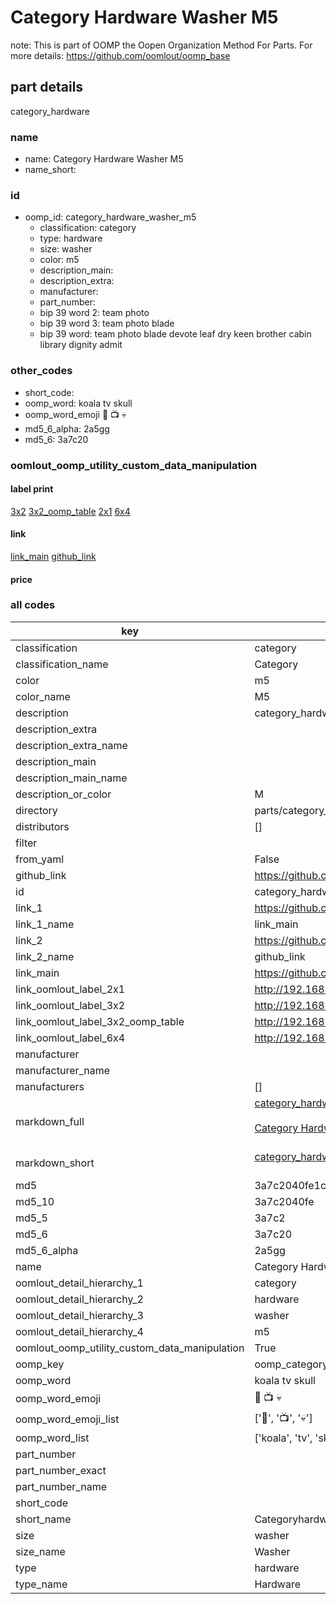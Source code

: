 # Category Hardware Washer M5  

note: This is part of OOMP the Oopen Organization Method For Parts. For more details: https://github.com/oomlout/oomp_base

##  part details



category_hardware

### name
* name: Category Hardware Washer M5
* name_short: 
### id
* oomp_id: category_hardware_washer_m5
  * classification: category
  * type: hardware
  * size: washer
  * color: m5
  * description_main: 
  * description_extra: 
  * manufacturer: 
  * part_number: 
  * bip 39 word 2: team photo
  * bip 39 word 3: team photo blade
  * bip 39 word: team photo blade devote leaf dry keen brother cabin library dignity admit

### other_codes
* short_code: 
* oomp_word: koala tv skull
* oomp_word_emoji :koala: :tv: :skull:
* md5_6_alpha: 2a5gg
* md5_6: 3a7c20






### oomlout_oomp_utility_custom_data_manipulation
#### label print
[3x2](http://192.168.1.245:1112/?label=oomp%202a5gg)
[3x2_oomp_table](http://192.168.1.107:1112/?label=oomp%202a5gg)
[2x1](http://192.168.1.242:1112/?label=oomp%202a5gg)
[6x4](http://192.168.1.55:1112/?label=oomp%202a5gg)    

#### link

[link_main](https://github.com/oomlout/oomlout_oomp_current_version_messy/tree/main/parts/category_hardware_washer_m5) [github_link](https://github.com/oomlout/oomlout_oomp_part_src/tree/main/parts/category_hardware_washer_m5)                             

#### price







### all codes 
| key | value |  
| --- | --- |  
| classification | category |  
| classification_name | Category |  
| color | m5 |  
| color_name | M5 |  
| description | category_hardware |  
| description_extra |  |  
| description_extra_name |  |  
| description_main |  |  
| description_main_name |  |  
| description_or_color | M  |  
| directory | parts/category_hardware_washer_m5 |  
| distributors | [] |  
| filter |  |  
| from_yaml | False |  
| github_link | https://github.com/oomlout/oomlout_oomp_part_src/tree/main/parts/category_hardware_washer_m5 |  
| id | category_hardware_washer_m5 |  
| link_1 | https://github.com/oomlout/oomlout_oomp_current_version_messy/tree/main/parts/category_hardware_washer_m5 |  
| link_1_name | link_main |  
| link_2 | https://github.com/oomlout/oomlout_oomp_part_src/tree/main/parts/category_hardware_washer_m5 |  
| link_2_name | github_link |  
| link_main | https://github.com/oomlout/oomlout_oomp_current_version_messy/tree/main/parts/category_hardware_washer_m5 |  
| link_oomlout_label_2x1 | http://192.168.1.242:1112/?label=oomp%202a5gg |  
| link_oomlout_label_3x2 | http://192.168.1.245:1112/?label=oomp%202a5gg |  
| link_oomlout_label_3x2_oomp_table | http://192.168.1.107:1112/?label=oomp%202a5gg |  
| link_oomlout_label_6x4 | http://192.168.1.55:1112/?label=oomp%202a5gg |  
| manufacturer |  |  
| manufacturer_name |  |  
| manufacturers | [] |  
| markdown_full | [category_hardware_washer_m5](https://github.com/oomlout/oomlout_oomp_current_version_messy/tree/main/parts/category_hardware_washer_m5)<br>[](https://github.com/oomlout/oomlout_oomp_current_version_messy/tree/main/parts/category_hardware_washer_m5)<br>[Category Hardware Washer M5](https://github.com/oomlout/oomlout_oomp_current_version_messy/tree/main/parts/category_hardware_washer_m5)<br><br> |  
| markdown_short | [category_hardware_washer_m5](https://github.com/oomlout/oomlout_oomp_current_version_messy/tree/main/parts/category_hardware_washer_m5)<br><br> |  
| md5 | 3a7c2040fe1cef350ebf53cc2e28eef5 |  
| md5_10 | 3a7c2040fe |  
| md5_5 | 3a7c2 |  
| md5_6 | 3a7c20 |  
| md5_6_alpha | 2a5gg |  
| name | Category Hardware Washer M5 |  
| oomlout_detail_hierarchy_1 | category |  
| oomlout_detail_hierarchy_2 | hardware |  
| oomlout_detail_hierarchy_3 | washer |  
| oomlout_detail_hierarchy_4 | m5 |  
| oomlout_oomp_utility_custom_data_manipulation | True |  
| oomp_key | oomp_category_hardware_washer_m5 |  
| oomp_word | koala tv skull |  
| oomp_word_emoji | :koala: :tv: :skull: |  
| oomp_word_emoji_list | [':koala:', ':tv:', ':skull:'] |  
| oomp_word_list | ['koala', 'tv', 'skull'] |  
| part_number |  |  
| part_number_exact |  |  
| part_number_name |  |  
| short_code |  |  
| short_name | Categoryhardware |  
| size | washer |  
| size_name | Washer |  
| type | hardware |  
| type_name | Hardware |  
